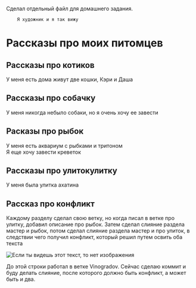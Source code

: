 Сделал отдельный файл для домашнего задания.  
        
        Я художник и я так вижу

# Рассказы про моих питомцев

## Рассказы про котиков
У меня есть дома живут две кошки, Кэри и Даша
## Рассказы про собачку
У меня никогда небыло собаки, но я очень хочу ее завести
## Расказы про рыбок
У меня есть аквариум с рыбками и тритоном   
Я еще хочу завести креветок
## Рассказы про улитокулитку
У меня была улитка ахатина
## Рассказ про конфликт
Каждому разделу сделал свою ветку, но когда писал в ветке про улитку, добавил описание про рыбок. Затем сделал слияние раздела мастер и рыбок, потом сделал слияние раздела мастер и про улиток, в следствии чего получил конфликт, который решил путем освить оба текста

![Если ты видешь этот текст, то нет изображения](https://begeton.com/files/users-companies/120/4/5/r62PQbTN1BxEEmQmDpkwP4qeYFDVKv5o.jpeg "Скрин после команды log")

До этой строки работал в ветке Vinogradov. Сейчас сделаю коммит и буду делать слияние, после которого должно быть конфликт, а может быть и два.
